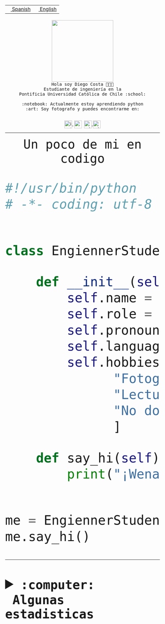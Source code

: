 <table border="0"  align="right">
 <tr><td><a href="README.md"><img src="https://upload.wikimedia.org/wikipedia/commons/thumb/8/89/Bandera_de_Espa%C3%B1a.svg/1200px-Bandera_de_Espa%C3%B1a.svg.png" height="10"> Spanish</a></td>
 <td><a href="README.en.md"><img src="https://upload.wikimedia.org/wikipedia/commons/a/a4/Flag_of_the_United_States.svg" height="10"> English</a></td></tr>
</table><br><br><br>


<p align="center">
  <img src="https://github.com/diegocostares/diegocostares/blob/main/Images/aaa2.gif?raw=true" height="200px" weight="200px">
  <br><samp>
    Hola soy Diego Costa 👨🏻‍💻<br>
    Estudiante de ingeniería en la <br>
    Pontificia Universidad Católica de Chile :school:<br>
  <br>
    :notebook: Actualmente estoy aprendiendo python <br>
    :art: Soy fotografo y puedes encontrarme en: <br>
  <br></samp>
  
</p>

<p align="center">
   <a href="https://instagram.com/diegocosta_no" target="blank">
    <img 
    align="center" src="https://cdn.jsdelivr.net/npm/simple-icons@3.0.1/icons/instagram.svg" alt="instagram" height="25px" width="25px" />
  </a>
  <a style="border: 3px solid; color: white;"href="https://t.me/diegocosta_no" target="blank">
  <img
  align="center" alt="Telegram" width="25px" src="https://icons-for-free.com/iconfiles/png/512/Telegram-1324888767380505522.png" />
</a>
<a href="https://api.whatsapp.com/send?phone=56971897835&text=Hola!" target="blank">
  <img
  align="center" alt="wtsp" width="25px" src="https://img.icons8.com/pastel-glyph/2x/whatsapp--v2.png" />
</a>
<a href="https://www.linkedin.com/in/diego-costa-786249213/" target="blank">
  <img
  align="center" alt="wtsp" width="25px" src="https://img.icons8.com/metro/452/linkedin.png" />
</a>

  </a>
</p>

---


<p align="center"><font size="25"><samp>Un poco de mi en codigo</samp></front></p>


```python
#!/usr/bin/python
# -*- coding: utf-8 -*-


class EngiennerStudent:

    def __init__(self):
        self.name = "Diego Costa"
        self.role = "Estudiante"
        self.pronouns = "he/him"
        self.language_spoken = ["es_CL", "en_US"]
        self.hobbies = [
              "Fotografia",
              "Lectura",
              "No dormir",
              ]

    def say_hi(self):
        print("¡Wena mundo!")


me = EngiennerStudent()
me.say_hi()
```
---
<details>
  <summary><b><samp>:computer: &nbsp;Algunas estadisticas</samp></b></summary>
  <br/></p>

<!--START_SECTION:waka-->
![Code Time](http://img.shields.io/badge/Code%20Time-1%2C235%20hrs%205%20mins-blue)

📅 **Soy más productivo los Martes** 

```text
Lunes                    768 commits         ████░░░░░░░░░░░░░░░░░░░░░   15.59 % 
Martes                   947 commits         █████░░░░░░░░░░░░░░░░░░░░   19.22 % 
Miércoles                597 commits         ███░░░░░░░░░░░░░░░░░░░░░░   12.12 % 
Jueves                   755 commits         ████░░░░░░░░░░░░░░░░░░░░░   15.33 % 
Viernes                  720 commits         ████░░░░░░░░░░░░░░░░░░░░░   14.62 % 
Sábado                   409 commits         ██░░░░░░░░░░░░░░░░░░░░░░░   08.30 % 
Domingo                  730 commits         ████░░░░░░░░░░░░░░░░░░░░░   14.82 % 
```


📊 **Esta semana me dediqué a** 

```text
🐱‍💻 Proyectos: 
proyecto-2023-2-proyecto-4 hrs 51 mins       ████████████████████████░   96.74 % 
modul.os                 7 mins              █░░░░░░░░░░░░░░░░░░░░░░░░   02.39 % 
tarea-2-diegocostares    1 min               ░░░░░░░░░░░░░░░░░░░░░░░░░   00.47 % 
2023-1-S4-Grupo2-Frontend0 secs              ░░░░░░░░░░░░░░░░░░░░░░░░░   00.23 % 
Index-capstone           0 secs              ░░░░░░░░░░░░░░░░░░░░░░░░░   00.18 % 
```


 Last Updated on 09/10/2023 18:35:03 UTC
<!--END_SECTION:waka-->
  
  

<p align="center"> <img src="https://github-readme-stats.vercel.app/api?username=diegocostares&show_icons=true&theme=ayu-mirage" alt="abhisheknaiidu" /></p>
 
</details>
